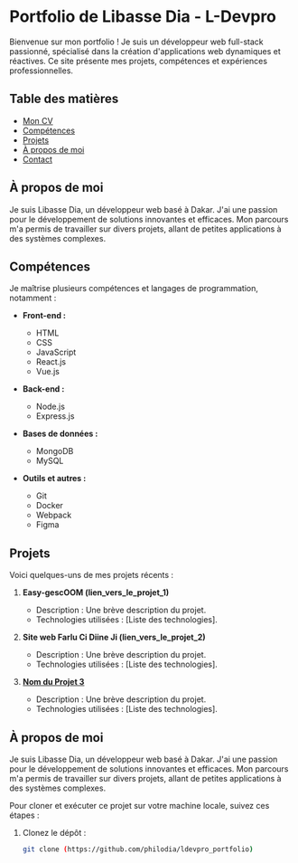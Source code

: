 # Portfolio de Libasse Dia - L-Devpro

Bienvenue sur mon portfolio ! Je suis un développeur web full-stack passionné, spécialisé dans la création d'applications web dynamiques et réactives. Ce site présente mes projets, compétences et expériences professionnelles.

## Table des matières

- [Mon CV](#mon-cv)
- [Compétences ](#compétences)
- [Projets](#projets)
- [À propos de moi](#à-propos-de-moi)
- [Contact](#contact)

## À propos de moi

Je suis Libasse Dia, un développeur web basé à Dakar. J'ai une passion pour le développement de solutions innovantes et efficaces. Mon parcours m'a permis de travailler sur divers projets, allant de petites applications à des systèmes complexes.

## Compétences 

Je maîtrise plusieurs compétences et langages de programmation, notamment :

- **Front-end :**
  - HTML
  - CSS
  - JavaScript
  - React.js
  - Vue.js

- **Back-end :**
  - Node.js
  - Express.js
  
- **Bases de données :**
  - MongoDB
  - MySQL
  
- **Outils et autres :**
  - Git
  - Docker
  - Webpack
  - Figma

## Projets

Voici quelques-uns de mes projets récents :

1. **Easy-gescOOM (lien_vers_le_projet_1)**
   - Description : Une brève description du projet.
   - Technologies utilisées : [Liste des technologies].

2. **Site web Farlu Ci Diine Ji (lien_vers_le_projet_2)**
   - Description : Une brève description du projet.
   - Technologies utilisées : [Liste des technologies].

3. **[Nom du Projet 3](lien_vers_le_projet_3)**
   - Description : Une brève description du projet.
   - Technologies utilisées : [Liste des technologies].

## À propos de moi

Je suis Libasse Dia, un développeur web basé à Dakar. J'ai une passion pour le développement de solutions innovantes et efficaces. Mon parcours m'a permis de travailler sur divers projets, allant de petites applications à des systèmes complexes.

Pour cloner et exécuter ce projet sur votre machine locale, suivez ces étapes :

1. Clonez le dépôt :
   ```bash
   git clone (https://github.com/philodia/ldevpro_portfolio)
